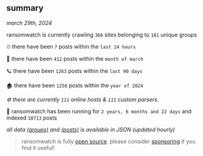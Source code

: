 
## summary
_march 29th, 2024_

ransomwatch is currently crawling `366` sites belonging to `181` unique groups

⏲ there have been `7` posts within the `last 24 hours`

🦈 there have been `412` posts within the `month of march`

🪐 there have been `1263` posts within the `last 90 days`

🏚 there have been `1256` posts within the `year of 2024`

_⚙️ there are currently `111` online hosts & `111` custom parsers._

🦕 ransomwatch has been running for `2 years, 6 months and 22 days` and indexed `10713` posts

_all data  [(groups)](http://ransomwhat.telemetry.ltd/groups) and [(posts)](http://ransomwhat.telemetry.ltd/posts) is available in JSON (updated hourly)_

> ransomwatch is fully [open source](https://github.com/joshhighet/ransomwatch#ransomwatch--). please consider [sponsoring](https://github.com/sponsors/joshhighet) if you find it useful!
